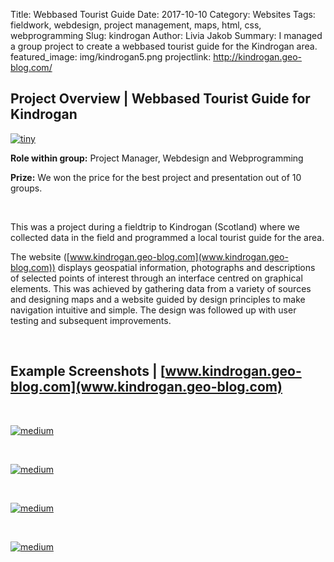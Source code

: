 Title: Webbased Tourist Guide
Date: 2017-10-10
Category: Websites
Tags: fieldwork, webdesign, project management, maps, html, css, webprogramming
Slug: kindrogan
Author: Livia Jakob
Summary: I managed a group project to create a webbased tourist guide for the Kindrogan area.
featured_image: img/kindrogan5.png
projectlink: http://kindrogan.geo-blog.com/


## **Project Overview |** Webbased Tourist Guide for Kindrogan

[![tiny]({filename}/img/kindrogan.png)]({filename}/img/kindrogan.png)

**Role within group:** Project Manager, Webdesign and Webprogramming

**Prize:** We won the price for the best project and presentation out of 10 groups.

&nbsp;

This was a project during a fieldtrip to Kindrogan (Scotland) where we collected data in the field and programmed a local tourist guide for the area.

The website ([www.kindrogan.geo-blog.com](www.kindrogan.geo-blog.com)) displays geospatial information, photographs and descriptions of selected points of interest through an interface centred on graphical elements. This was achieved by gathering data from a variety of sources and designing maps and a website guided by design principles to make navigation intuitive and simple. The design was followed up with user testing and subsequent improvements.

&nbsp;

## **Example Screenshots |** [www.kindrogan.geo-blog.com](www.kindrogan.geo-blog.com)

&nbsp;

[![medium]({filename}/img/kindrogan1.png)]({filename}/img/kindrogan1.png)

&nbsp;

[![medium]({filename}/img/kindrogan2.png)]({filename}/img/kindrogan2.png)

&nbsp;

[![medium]({filename}/img/kindrogan3.png)]({filename}/img/kindrogan3.png)

&nbsp;

[![medium]({filename}/img/kindrogan4.png)]({filename}/img/kindrogan4.png)
